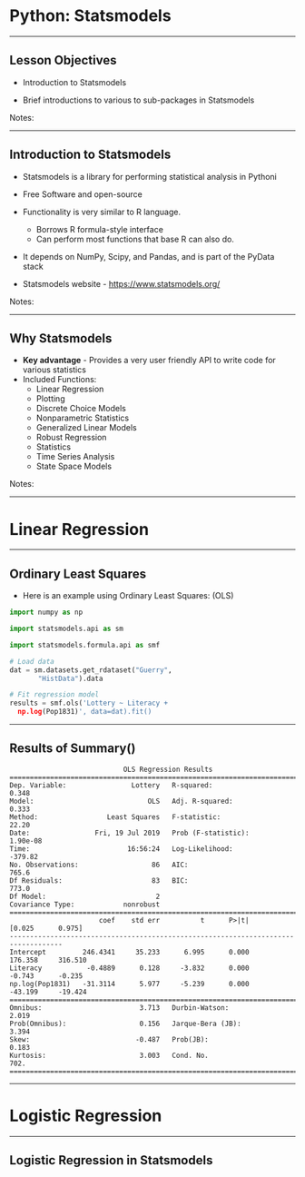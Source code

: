 # Python: Statsmodels

---

## Lesson Objectives

  * Introduction to Statsmodels

  * Brief introductions to various to sub-packages in Statsmodels

Notes:

---

## Introduction to Statsmodels

  * Statsmodels is a library for performing statistical analysis in Pythoni
   
  * Free Software and open-source
  
  * Functionality is very similar to R language.
    - Borrows R formula-style interface
    - Can perform most functions that base R can also do.

  * It depends on NumPy, Scipy, and Pandas, and is part of the PyData stack

  * Statsmodels website - https://www.statsmodels.org/


Notes:

---

## Why Statsmodels

  * **Key advantage**  - Provides a very user friendly API to write code for various statistics
  * Included Functions:
    - Linear Regression
    - Plotting
    - Discrete Choice Models
    - Nonparametric Statistics
    - Generalized Linear Models
    - Robust Regression
    - Statistics 
    - Time Series Analysis
    - State Space Models

Notes:

---


# Linear Regression
---

##  Ordinary Least Squares

 * Here is an example using Ordinary Least Squares: (OLS)

```python
import numpy as np

import statsmodels.api as sm

import statsmodels.formula.api as smf

# Load data
dat = sm.datasets.get_rdataset("Guerry",
       "HistData").data

# Fit regression model 
results = smf.ols('Lottery ~ Literacy + 
  np.log(Pop1831)', data=dat).fit()
```

---

## Results of Summary()


```text
                            OLS Regression Results
==============================================================================
Dep. Variable:                Lottery   R-squared:                       0.348
Model:                            OLS   Adj. R-squared:                  0.333
Method:                 Least Squares   F-statistic:                     22.20
Date:                Fri, 19 Jul 2019   Prob (F-statistic):           1.90e-08
Time:                        16:56:24   Log-Likelihood:                -379.82
No. Observations:                  86   AIC:                             765.6
Df Residuals:                      83   BIC:                             773.0
Df Model:                           2
Covariance Type:            nonrobust
===================================================================================
                      coef    std err          t      P>|t|      [0.025      0.975]
-----------------------------------------------------------------------------------
Intercept         246.4341     35.233      6.995      0.000     176.358     316.510
Literacy           -0.4889      0.128     -3.832      0.000      -0.743      -0.235
np.log(Pop1831)   -31.3114      5.977     -5.239      0.000     -43.199     -19.424
==============================================================================
Omnibus:                        3.713   Durbin-Watson:                   2.019
Prob(Omnibus):                  0.156   Jarque-Bera (JB):                3.394
Skew:                          -0.487   Prob(JB):                        0.183
Kurtosis:                       3.003   Cond. No.                         702.
==============================================================================
```

---

# Logistic Regression
---

## Logistic Regression in Statsmodels
